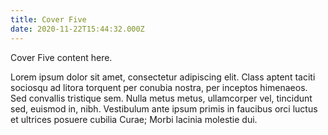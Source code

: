 ```yaml
---
title: Cover Five
date: 2020-11-22T15:44:32.000Z
---
```


Cover Five content here.

Lorem ipsum dolor sit amet, consectetur adipiscing elit. Class aptent taciti sociosqu ad litora torquent per conubia nostra, per inceptos himenaeos. Sed convallis tristique sem. Nulla metus metus, ullamcorper vel, tincidunt sed, euismod in, nibh. Vestibulum ante ipsum primis in faucibus orci luctus et ultrices posuere cubilia Curae; Morbi lacinia molestie dui.
